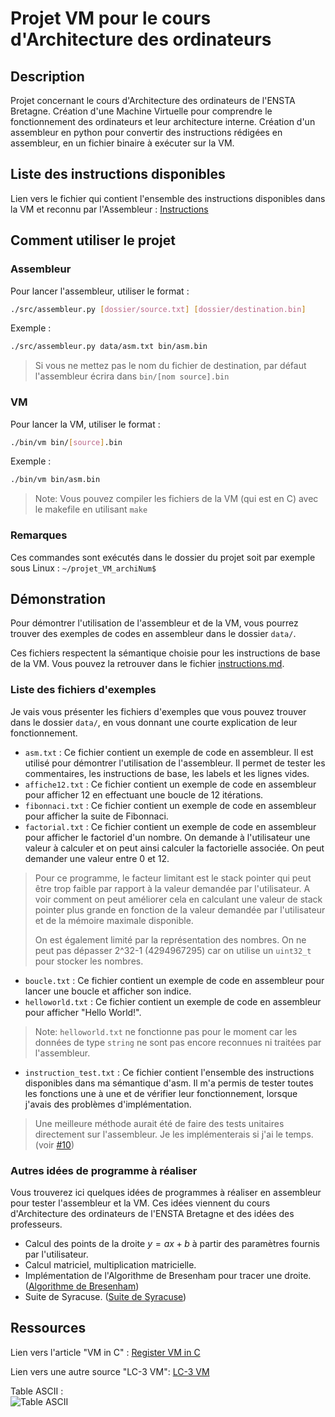 # Projet VM pour le cours d'Architecture des ordinateurs

## Description

Projet concernant le cours d'Architecture des ordinateurs de l'ENSTA Bretagne.
Création d'une Machine Virtuelle pour comprendre le fonctionnement des ordinateurs et leur architecture interne.
Création d'un assembleur en python pour convertir des instructions rédigées en assembleur, en un fichier binaire à exécuter sur la VM.

## Liste des instructions disponibles

Lien vers le fichier qui contient l'ensemble des instructions disponibles dans la VM et reconnu par l'Assembleur :
[Instructions](instructions.md)

## Comment utiliser le projet

### Assembleur

Pour lancer l'assembleur, utiliser le format :

```bash
./src/assembleur.py [dossier/source.txt] [dossier/destination.bin]
```

Exemple :

```bash
./src/assembleur.py data/asm.txt bin/asm.bin
```

> Si vous ne mettez pas le nom du fichier de destination, par défaut l'assembleur écrira dans `bin/[nom source].bin`

### VM

Pour lancer la VM, utiliser le format :

```bash
./bin/vm bin/[source].bin
```

Exemple :

```bash
./bin/vm bin/asm.bin
```

> Note: Vous pouvez compiler les fichiers de la VM (qui est en C) avec le makefile en utilisant `make`

### Remarques

Ces commandes sont exécutés dans le dossier du projet soit par exemple sous Linux : `~/projet_VM_archiNum$`

## Démonstration

Pour démontrer l'utilisation de l'assembleur et de la VM, vous pourrez trouver des exemples de codes en assembleur dans le dossier `data/`.

Ces fichiers respectent la sémantique choisie pour les instructions de base de la VM. Vous pouvez la retrouver dans le fichier [instructions.md](instructions.md).

### Liste des fichiers d'exemples

Je vais vous présenter les fichiers d'exemples que vous pouvez trouver dans le dossier `data/`, en vous donnant une courte explication de leur fonctionnement.

- `asm.txt` : Ce fichier contient un exemple de code en assembleur. Il est utilisé pour démontrer l'utilisation de l'assembleur. Il permet de tester les commentaires, les instructions de base, les labels et les lignes vides.
- `affiche12.txt` : Ce fichier contient un exemple de code en assembleur pour afficher 12 en effectuant une boucle de 12 itérations.
- `fibonnaci.txt` : Ce fichier contient un exemple de code en assembleur pour afficher la suite de Fibonnaci.
- `factorial.txt` : Ce fichier contient un exemple de code en assembleur pour afficher le factoriel d'un nombre. On demande à l'utilisateur une valeur à calculer et on peut ainsi calculer la factorielle associée. On peut demander une valeur entre 0 et 12.

> Pour ce programme, le facteur limitant est le stack pointer qui peut être trop faible par rapport à la valeur demandée par l'utilisateur.
> A voir comment on peut améliorer cela en calculant une valeur de stack pointer plus grande en fonction de la valeur demandée par l'utilisateur et de la mémoire maximale disponible.
>
> On est également limité par la représentation des nombres. On ne peut pas dépasser 2^32-1 (4294967295) car on utilise un `uint32_t` pour stocker les nombres.

- `boucle.txt` : Ce fichier contient un exemple de code en assembleur pour lancer une boucle et afficher son indice.
- `helloworld.txt` : Ce fichier contient un exemple de code en assembleur pour afficher "Hello World!".

> Note: `helloworld.txt` ne fonctionne pas pour le moment car les données de type `string` ne sont pas encore reconnues ni traitées par l'assembleur.

- `instruction_test.txt` : Ce fichier contient l'ensemble des instructions disponibles dans ma sémantique d'asm. Il m'a permis de tester toutes les fonctions une à une et de vérifier leur fonctionnement, lorsque j'avais des problèmes d'implémentation.

> Une meilleure méthode aurait été de faire des tests unitaires directement sur l'assembleur. Je les implémenterais si j'ai le temps. (voir [#10](https://github.com/LBF38/projet_VM_archiNum/issues/10))

### Autres idées de programme à réaliser

Vous trouverez ici quelques idées de programmes à réaliser en assembleur pour tester l'assembleur et la VM. Ces idées viennent du cours d'Architecture des ordinateurs de l'ENSTA Bretagne et des idées des professeurs.

- Calcul des points de la droite $y = ax + b$ à partir des paramètres fournis par l'utilisateur.
- Calcul matriciel, multiplication matricielle.
- Implémentation de l'Algorithme de Bresenham pour tracer une droite. ([Algorithme de Bresenham](https://fr.wikipedia.org/wiki/Algorithme_de_trac%C3%A9_de_segment_de_Bresenham))
- Suite de Syracuse. ([Suite de Syracuse](https://fr.wikipedia.org/wiki/Suite_de_Syracuse))

## Ressources

Lien vers l'article "VM in C" : [Register VM in C](https://en.wikibooks.org/wiki/Creating_a_Virtual_Machine/Register_VM_in_C)

Lien vers une autre source "LC-3 VM": [LC-3 VM](https://www.jmeiners.com/lc3-vm/index.html)

Table ASCII : \
![Table ASCII](https://www.asciitable.com/asciifull.gif)
